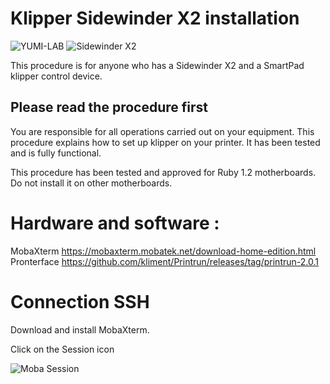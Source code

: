 # Klipper Sidewinder X2 installation

![YUMI-LAB](../img/Yumi-logoyellow-white.png)
![Sidewinder X2](../img/Printers/Artillery/X2/X2.jpeg)

This procedure is for anyone who has a Sidewinder X2 and a SmartPad klipper control device.

## Please read the procedure first

You are responsible for all operations carried out on your equipment. This procedure explains how to set up klipper on your printer. It has been tested and is fully functional.

This procedure has been tested and approved for Ruby 1.2 motherboards. Do not install it on other motherboards.

# Hardware and software :

MobaXterm https://mobaxterm.mobatek.net/download-home-edition.html
Pronterface https://github.com/kliment/Printrun/releases/tag/printrun-2.0.1

# Connection SSH

Download and install MobaXterm.

Click on the Session icon

![Moba Session](../img/Printers/Artillery/X2/MobaSession.png)